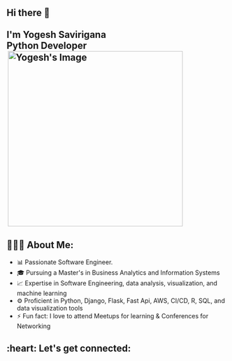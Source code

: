<div style="display: flex; align-items: center;">
  <div>
    <h2 align="left">
      <abc>
        Hi there 👋<br>
        <br>
        I'm Yogesh Savirigana<br>
        Python Developer<br>
          <div>
  <img src="https://github.com/YogeshSavirigana/YogeshSavirigana/assets/120144989/3883d4fb-38d3-4142-a334-d76dd72b4f33" alt="Yogesh's Image" width="400" align = "right">
  </div>
      </abc>
    </h2>
  </div>

</div>

<h2 align="left">👨🏻‍💻 About Me:</h2>

- :bar_chart: Passionate Software Engineer.
- :mortar_board: Pursuing a Master's in Business Analytics and Information Systems
- :chart_with_upwards_trend: Expertise in Software Engineering, data analysis, visualization, and machine learning
- :gear: Proficient in Python, Django, Flask, Fast Api,  AWS, CI/CD, R, SQL, and data visualization tools
- :zap: Fun fact: I love to attend Meetups for learning & Conferences for Networking<br>

<h2 align="left">:heart: Let's get connected:</h2>


